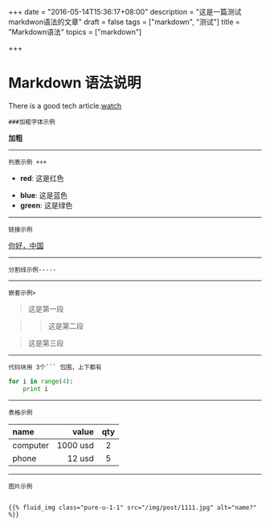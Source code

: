 +++
date = "2016-05-14T15:36:17+08:00"
description = "这是一篇测试markdwon语法的文章"
draft = false
tags = ["markdown", "测试"]
title = "Markdown语法"
topics = ["markdown"]

+++

# Markdown 语法说明

There is a good tech article.[watch](https://www.texide.com/help/markdown_syntax)

` ###加粗字体示例 `

**加粗**

-------

` 列表示例 +++ `

+ **red**: 这是红色
* **blue**: 这是蓝色
* **green**: 这是绿色

-----

` 链接示例 `

[你好，中国](http://miantiao.ml)

----

<code>分割线示例-----</code>

-----
` 嵌套示例> `

> 这是第一段

>> 这是第二段

> 这是第三段

-----

` 代码块用 3个``` 包围，上下都有 `

``` python
for i in range(4):
    print i
```
-----

` 表格示例 `

|name    |   value|  qty  |
|:-------|-------:|  :-:  |
|computer|1000 usd|   2   |
|phone   |  12 usd|   5   |

-----

`图片示例 `

<code>
{{% fluid_img class="pure-u-1-1" src="/img/post/1111.jpg" alt="name?" %}}
</code>
